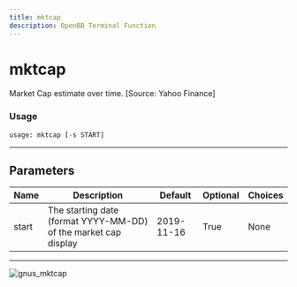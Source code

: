 ```yaml
---
title: mktcap
description: OpenBB Terminal Function
---
```


# mktcap

Market Cap estimate over time. [Source: Yahoo Finance]

### Usage 
```python
usage: mktcap [-s START]
```
---
## Parameters

| Name | Description | Default | Optional | Choices |
| ---- | ----------- | ------- | -------- | ------- |
| start | The starting date (format YYYY-MM-DD) of the market cap display | 2019-11-16 | True | None |
---
![gnus_mktcap](https://user-images.githubusercontent.com/25267873/156903038-46f46af1-68ca-435b-aed7-842da041864a.png)

